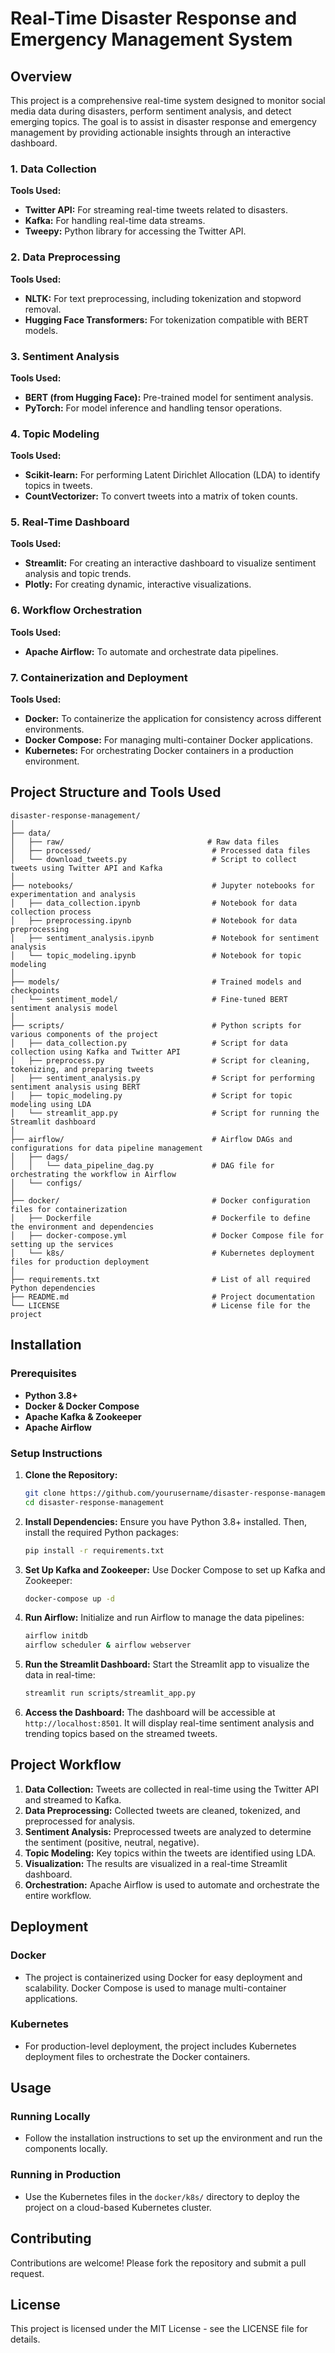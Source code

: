 # Real-Time Disaster Response and Emergency Management System

## Overview
This project is a comprehensive real-time system designed to monitor social media data during disasters, perform sentiment analysis, and detect emerging topics. The goal is to assist in disaster response and emergency management by providing actionable insights through an interactive dashboard.

### 1. Data Collection
**Tools Used:** 
- **Twitter API:** For streaming real-time tweets related to disasters.
- **Kafka:** For handling real-time data streams.
- **Tweepy:** Python library for accessing the Twitter API.

### 2. Data Preprocessing
**Tools Used:** 
- **NLTK:** For text preprocessing, including tokenization and stopword removal.
- **Hugging Face Transformers:** For tokenization compatible with BERT models.

### 3. Sentiment Analysis
**Tools Used:**
- **BERT (from Hugging Face):** Pre-trained model for sentiment analysis.
- **PyTorch:** For model inference and handling tensor operations.

### 4. Topic Modeling
**Tools Used:**
- **Scikit-learn:** For performing Latent Dirichlet Allocation (LDA) to identify topics in tweets.
- **CountVectorizer:** To convert tweets into a matrix of token counts.

### 5. Real-Time Dashboard
**Tools Used:**
- **Streamlit:** For creating an interactive dashboard to visualize sentiment analysis and topic trends.
- **Plotly:** For creating dynamic, interactive visualizations.
  
### 6. Workflow Orchestration
**Tools Used:**
- **Apache Airflow:** To automate and orchestrate data pipelines.

### 7. Containerization and Deployment
**Tools Used:**
- **Docker:** To containerize the application for consistency across different environments.
- **Docker Compose:** For managing multi-container Docker applications.
- **Kubernetes:** For orchestrating Docker containers in a production environment.

## Project Structure and Tools Used

```plaintext
disaster-response-management/
│
├── data/
│   ├── raw/                                # Raw data files
│   ├── processed/                           # Processed data files
│   └── download_tweets.py                   # Script to collect tweets using Twitter API and Kafka
│
├── notebooks/                               # Jupyter notebooks for experimentation and analysis
│   ├── data_collection.ipynb                # Notebook for data collection process
│   ├── preprocessing.ipynb                  # Notebook for data preprocessing
│   ├── sentiment_analysis.ipynb             # Notebook for sentiment analysis
│   └── topic_modeling.ipynb                 # Notebook for topic modeling
│
├── models/                                  # Trained models and checkpoints
│   └── sentiment_model/                     # Fine-tuned BERT sentiment analysis model
│
├── scripts/                                 # Python scripts for various components of the project
│   ├── data_collection.py                   # Script for data collection using Kafka and Twitter API
│   ├── preprocess.py                        # Script for cleaning, tokenizing, and preparing tweets
│   ├── sentiment_analysis.py                # Script for performing sentiment analysis using BERT
│   ├── topic_modeling.py                    # Script for topic modeling using LDA
│   └── streamlit_app.py                     # Script for running the Streamlit dashboard
│
├── airflow/                                 # Airflow DAGs and configurations for data pipeline management
│   ├── dags/
│   │   └── data_pipeline_dag.py             # DAG file for orchestrating the workflow in Airflow
│   └── configs/
│
├── docker/                                  # Docker configuration files for containerization
│   ├── Dockerfile                           # Dockerfile to define the environment and dependencies
│   ├── docker-compose.yml                   # Docker Compose file for setting up the services
│   └── k8s/                                 # Kubernetes deployment files for production deployment
│
├── requirements.txt                         # List of all required Python dependencies
├── README.md                                # Project documentation
└── LICENSE                                  # License file for the project
```


## Installation

### Prerequisites
- **Python 3.8+**
- **Docker & Docker Compose**
- **Apache Kafka & Zookeeper**
- **Apache Airflow**

### Setup Instructions

1. **Clone the Repository:**
   ```bash
   git clone https://github.com/yourusername/disaster-response-management.git
   cd disaster-response-management
   ```

2. **Install Dependencies:**
   Ensure you have Python 3.8+ installed. Then, install the required Python packages:
   ```bash
   pip install -r requirements.txt
   ```

3. **Set Up Kafka and Zookeeper:**
   Use Docker Compose to set up Kafka and Zookeeper:
   ```bash
   docker-compose up -d
   ```

4. **Run Airflow:**
   Initialize and run Airflow to manage the data pipelines:
   ```bash
   airflow initdb
   airflow scheduler & airflow webserver
   ```

5. **Run the Streamlit Dashboard:**
   Start the Streamlit app to visualize the data in real-time:
   ```bash
   streamlit run scripts/streamlit_app.py
   ```

6. **Access the Dashboard:**
   The dashboard will be accessible at `http://localhost:8501`. It will display real-time sentiment analysis and trending topics based on the streamed tweets.

## Project Workflow

1. **Data Collection:** Tweets are collected in real-time using the Twitter API and streamed to Kafka.
2. **Data Preprocessing:** Collected tweets are cleaned, tokenized, and preprocessed for analysis.
3. **Sentiment Analysis:** Preprocessed tweets are analyzed to determine the sentiment (positive, neutral, negative).
4. **Topic Modeling:** Key topics within the tweets are identified using LDA.
5. **Visualization:** The results are visualized in a real-time Streamlit dashboard.
6. **Orchestration:** Apache Airflow is used to automate and orchestrate the entire workflow.

## Deployment

### Docker
- The project is containerized using Docker for easy deployment and scalability. Docker Compose is used to manage multi-container applications.

### Kubernetes
- For production-level deployment, the project includes Kubernetes deployment files to orchestrate the Docker containers.

## Usage

### Running Locally
- Follow the installation instructions to set up the environment and run the components locally.

### Running in Production
- Use the Kubernetes files in the `docker/k8s/` directory to deploy the project on a cloud-based Kubernetes cluster.

## Contributing

Contributions are welcome! Please fork the repository and submit a pull request.

## License

This project is licensed under the MIT License - see the LICENSE file for details.
